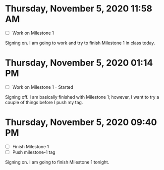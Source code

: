 # Thursday, November  5, 2020 11:58 AM
- [ ] Work on Milestone 1

Signing on. I am going to work and try to finish Milestone 1 in class today.

# Thursday, November  5, 2020 01:14 PM
- [ ] Work on Milestone 1 - Started

Signing off. I am basically finished with Milestone 1; however, I want to try a couple of things before I push my tag.

# Thursday, November  5, 2020 09:40 PM
- [ ] Finish Milestone 1
- [ ] Push milestone-1 tag

Signing on. I am going to finish Milestone 1 tonight.

